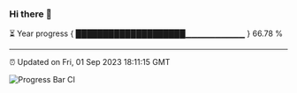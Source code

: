 ### Hi there 👋

⏳ Year progress { ████████████████████▁▁▁▁▁▁▁▁▁▁ } 66.78 %

---

⏰ Updated on Fri, 01 Sep 2023 18:11:15 GMT

![Progress Bar CI](https://github.com/liununu/liununu/workflows/Progress%20Bar%20CI/badge.svg)
